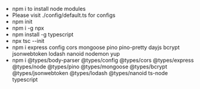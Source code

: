 - npm i to install node modules
- Please visit ./config/default.ts  for configs
- npm init
- npm i -g npx
- npm install -g typescript
- npx tsc --init
- npm i express config cors mongoose pino pino-pretty dayjs bcrypt jsonwebtoken lodash nanoid nodemon yup
- npm i @types/body-parser @types/config @types/cors @types/express @types/node @types/pino @types/mongoose @types/bcrypt @types/jsonwebtoken @types/lodash @types/nanoid ts-node typescript
